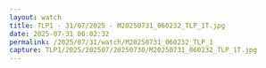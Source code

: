 ```yaml
---
layout: watch
title: TLP1 - 31/07/2025 - M20250731_060232_TLP_1T.jpg
date: 2025-07-31 06:02:32
permalink: /2025/07/31/watch/M20250731_060232_TLP_1
capture: TLP1/2025/202507/20250730/M20250731_060232_TLP_1T.jpg
---
```

